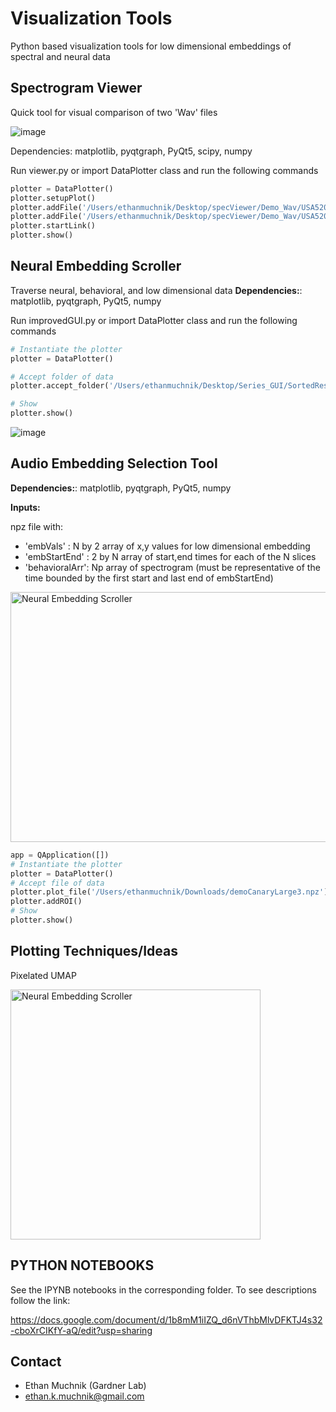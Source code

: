 # Visualization Tools

Python based visualization tools for low dimensional embeddings of spectral and neural data 

## **Spectrogram Viewer** 
Quick tool for visual comparison of two 'Wav' files 



![image](https://github.com/emuchni2/neuralVisuals/assets/85625059/94162dd3-e187-40c8-988f-dcbe13954e9a)

Dependencies: matplotlib, pyqtgraph, PyQt5, scipy, numpy

Run viewer.py or import DataPlotter class and run the following commands

```python
plotter = DataPlotter()
plotter.setupPlot()
plotter.addFile('/Users/ethanmuchnik/Desktop/specViewer/Demo_Wav/USA5207_45107.22309894_6_30_6_11_49.wav','top')
plotter.addFile('/Users/ethanmuchnik/Desktop/specViewer/Demo_Wav/USA5207_45107.22652648_6_30_6_17_32.wav','bottom')
plotter.startLink()
plotter.show()
```

## **Neural Embedding Scroller**
Traverse neural, behavioral, and low dimensional data
**Dependencies:**: matplotlib, pyqtgraph, PyQt5, numpy

Run improvedGUI.py or import DataPlotter class and run the following commands

```python
# Instantiate the plotter    
plotter = DataPlotter()

# Accept folder of data
plotter.accept_folder('/Users/ethanmuchnik/Desktop/Series_GUI/SortedResults/Pk146-Jul28')

# Show
plotter.show()
```
![image](https://github.com/emuchni2/neuralVisuals/assets/85625059/f5c6871f-6c12-4026-b0a3-05cc8a2c88b0)



## **Audio Embedding Selection Tool**

**Dependencies:**: matplotlib, pyqtgraph, PyQt5, numpy

**Inputs:**

npz file with:

- 'embVals' : N by 2 array of x,y values for low dimensional embedding
- 'embStartEnd' : 2 by N array of start,end times for each of the N slices
- 'behavioralArr': Np array of spectrogram (must be representative of the time bounded by the first start and last end of embStartEnd)

<img src="https://github.com/emuchni2/neuralVisuals/assets/85625059/4cd190a7-2a69-44f6-98d3-722ef7b6bd22" alt="Neural Embedding Scroller" width="600" height="400">

```python
app = QApplication([])
# Instantiate the plotter    
plotter = DataPlotter()
# Accept file of data
plotter.plot_file('/Users/ethanmuchnik/Downloads/demoCanaryLarge3.npz')
plotter.addROI()
# Show
plotter.show()
```

## **Plotting Techniques/Ideas**

Pixelated UMAP 

<img src="https://github.com/emuchni2/neuralVisuals/assets/85625059/91a05a0d-c717-48be-b42b-f2fda3467e9f" alt="Neural Embedding Scroller" width="400" height="400">

## PYTHON NOTEBOOKS

See the IPYNB notebooks in the corresponding folder. To see descriptions follow the link:

https://docs.google.com/document/d/1b8mM1iIZQ_d6nVThbMlvDFKTJ4s32-cboXrCIKfY-aQ/edit?usp=sharing


## **Contact**
- Ethan Muchnik (Gardner Lab)
- ethan.k.muchnik@gmail.com
